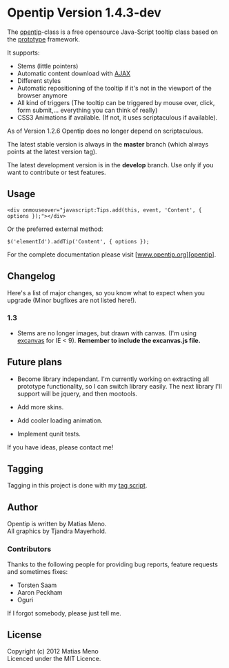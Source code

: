 # Opentip Version 1.4.3-dev

The [opentip][opentip]-class is a free opensource Java-Script tooltip class based on the [prototype][prototype] framework.

It supports:

- Stems (little pointers)
- Automatic content download with [AJAX][ajax]
- Different styles
- Automatic repositioning of the tooltip if it's not in the viewport of the browser anymore
- All kind of triggers (The tooltip can be triggered by mouse over, click, form submit,... everything you can think of really)
- CSS3 Animations if available. (If not, it uses scriptaculous if available).

As of Version 1.2.6 Opentip does no longer depend on scriptaculous.


The latest stable version is always in the **master** branch (which always points at the latest version tag).

The latest development version is in the **develop** branch. Use only if you want to contribute or test features.

## Usage

    <div onmouseover="javascript:Tips.add(this, event, 'Content', { options });"></div>

Or the preferred external method:

	$('elementId').addTip('Content', { options });

For the complete documentation please visit [www.opentip.org][opentip].


## Changelog

Here's a list of major changes, so you know what to expect when you upgrade (Minor bugfixes are not listed here!).

### 1.3

- Stems are no longer images, but drawn with canvas. (I'm using [excanvas] for IE < 9). **Remember to include the excanvas.js file.**




## Future plans

- Become library independant. I'm currently working on extracting all prototype functionality, so I can switch library easily. The next library
  I'll support will be jquery, and then mootools.

- Add more skins.

- Add cooler loading animation.

- Implement qunit tests.


If you have ideas, please contact me!


## Tagging

Tagging in this project is done with my [tag script](http://github.com/enyo/tag).


## Author
Opentip is written by Matias Meno.<br>
All graphics by Tjandra Mayerhold.

### Contributors
Thanks to the following people for providing bug reports, feature requests and sometimes fixes:

- Torsten Saam
- Aaron Peckham
- Oguri

If I forgot somebody, please just tell me.

## License
Copyright (c) 2012 Matias Meno<br>
Licenced under the MIT Licence.


[opentip]: http://www.opentip.org/
[prototype]: http://www.prototypejs.org/
[ajax]: http://en.wikipedia.org/wiki/Ajax_(programming)
[excanvas]: http://code.google.com/p/explorercanvas/
